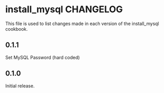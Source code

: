 # install_mysql CHANGELOG

This file is used to list changes made in each version of the install_mysql cookbook.

## 0.1.1

Set MySQL Password (hard coded)

## 0.1.0

Initial release.
